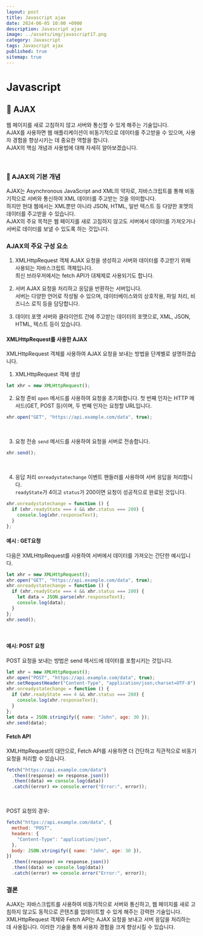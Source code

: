 ```yaml
---
layout: post
title: Javascript ajax
date: 2024-06-05 10:00 +0900
description: Javascript ajax
image: ../assets/img/javascript17.png
category: Javascript
tags: Javascript ajax
published: true
sitemap: true
---
```


# Javascript

## 🍳 AJAX

웹 페이지를 새로 고침하지 않고 서버와 통신할 수 있게 해주는 기술입니다.<br>
AJAX를 사용하면 웹 애플리케이션이 비동기적으로 데이터를 주고받을 수 있으며, 사용자 경험을 향상시키는 데 중요한 역할을 합니다. <br>
AJAX의 핵심 개념과 사용법에 대해 자세히 알아보겠습니다.

<br>

### 🍳 AJAX의 기본 개념

AJAX는 Asynchronous JavaScript and XML의 약자로, 자바스크립트를 통해 비동기적으로 서버와 통신하여 XML 데이터를 주고받는 것을 의미합니다. <br>
하지만 현대 웹에서는 XML뿐만 아니라 JSON, HTML, 일반 텍스트 등 다양한 포맷의 데이터를 주고받을 수 있습니다. <br>
AJAX의 주요 목적은 웹 페이지를 새로 고침하지 않고도 서버에서 데이터를 가져오거나 서버로 데이터를 보낼 수 있도록 하는 것입니다.
<br>

### AJAX의 주요 구성 요소

1. XMLHttpRequest 객체
   AJAX 요청을 생성하고 서버와 데이터를 주고받기 위해 사용되는 자바스크립트 객체입니다.<br>
   최신 브라우저에서는 fetch API가 대체제로 사용되기도 합니다.
   <br>

2. 서버
   AJAX 요청을 처리하고 응답을 반환하는 서버입니다. <br>
   서버는 다양한 언어로 작성될 수 있으며, 데이터베이스와의 상호작용, 파일 처리, 비즈니스 로직 등을 담당합니다.
   <br>

3. 데이터 포맷
   서버와 클라이언트 간에 주고받는 데이터의 포맷으로, XML, JSON, HTML, 텍스트 등이 있습니다.
   <br>

#### XMLHttpRequest를 사용한 AJAX

XMLHttpRequest 객체를 사용하여 AJAX 요청을 보내는 방법을 단계별로 설명하겠습니다.

1. XMLHttpRequest 객체 생성

```javascript
let xhr = new XMLHttpRequest();
```

2. 요청 준비
   `open` 메서드를 사용하여 요청을 초기화합니다. 첫 번째 인자는 HTTP 메서드(GET, POST 등)이며, 두 번째 인자는 요청할 URL입니다.

```javascript
xhr.open("GET", "https://api.example.com/data", true);
```

<br>

3. 요청 전송
   `send` 메서드를 사용하여 요청을 서버로 전송합니다.

```javascript
xhr.send();
```

<br>

4. 응답 처리
   `onreadystatechange` 이벤트 핸들러를 사용하여 서버 응답을 처리합니다. <br>
   `readyState`가 4이고 `status`가 200이면 요청이 성공적으로 완료된 것입니다.

```javascript
xhr.onreadystatechange = function () {
  if (xhr.readyState === 4 && xhr.status === 200) {
    console.log(xhr.responseText);
  }
};
```

#### 예시 : GET요청

다음은 XMLHttpRequest를 사용하여 서버에서 데이터를 가져오는 간단한 예시입니다.

```javascript
let xhr = new XMLHttpRequest();
xhr.open("GET", "https://api.example.com/data", true);
xhr.onreadystatechange = function () {
  if (xhr.readyState === 4 && xhr.status === 200) {
    let data = JSON.parse(xhr.responseText);
    console.log(data);
  }
};
xhr.send();
```

<br>

#### 예시: POST 요청

POST 요청을 보내는 방법은 send 메서드에 데이터를 포함시키는 것입니다.

```javascript
let xhr = new XMLHttpRequest();
xhr.open("POST", "https://api.example.com/data", true);
xhr.setRequestHeader("Content-Type", "application/json;charset=UTF-8");
xhr.onreadystatechange = function () {
  if (xhr.readyState === 4 && xhr.status === 200) {
    console.log(xhr.responseText);
  }
};
let data = JSON.stringify({ name: "John", age: 30 });
xhr.send(data);
```

#### Fetch API

XMLHttpRequest의 대안으로, Fetch API를 사용하면 더 간단하고 직관적으로 비동기 요청을 처리할 수 있습니다.

```javascript
fetch("https://api.example.com/data")
  .then((response) => response.json())
  .then((data) => console.log(data))
  .catch((error) => console.error("Error:", error));
```

<br>

POST 요청의 경우:

```javascript
fetch("https://api.example.com/data", {
  method: "POST",
  headers: {
    "Content-Type": "application/json",
  },
  body: JSON.stringify({ name: "John", age: 30 }),
})
  .then((response) => response.json())
  .then((data) => console.log(data))
  .catch((error) => console.error("Error:", error));
```

### 결론

AJAX는 자바스크립트를 사용하여 비동기적으로 서버와 통신하고, 웹 페이지를 새로 고침하지 않고도 동적으로 콘텐츠를 업데이트할 수 있게 해주는 강력한 기술입니다. <br>
XMLHttpRequest 객체와 Fetch API는 AJAX 요청을 보내고 서버 응답을 처리하는 데 사용됩니다. 이러한 기술을 통해 사용자 경험을 크게 향상시킬 수 있습니다.
